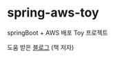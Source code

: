 # spring-aws-toy
springBoot + AWS 배포 Toy 프로젝트

도움 받은 [블로그](https://jojoldu.tistory.com/category/Spring) (책 저자)